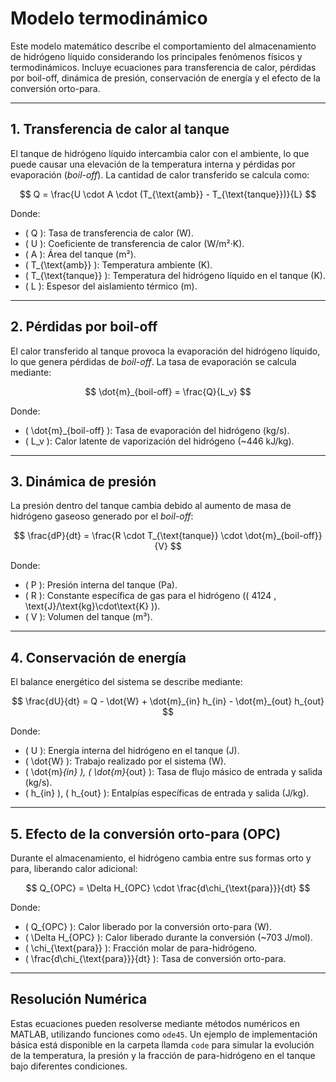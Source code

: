 <script type="text/javascript" src="https://cdnjs.cloudflare.com/ajax/libs/mathjax/2.7.7/MathJax.js?config=TeX-MML-AM_CHTML"></script>

# Modelo termodinámico

Este modelo matemático describe el comportamiento del almacenamiento de hidrógeno líquido considerando los principales fenómenos físicos y termodinámicos. Incluye ecuaciones para transferencia de calor, pérdidas por boil-off, dinámica de presión, conservación de energía y el efecto de la conversión orto-para.

---

## 1. Transferencia de calor al tanque
El tanque de hidrógeno líquido intercambia calor con el ambiente, lo que puede causar una elevación de la temperatura interna y pérdidas por evaporación (*boil-off*). La cantidad de calor transferido se calcula como:

$$
Q = \frac{U \cdot A \cdot (T_{\text{amb}} - T_{\text{tanque}})}{L}
$$

Donde:
- \( Q \): Tasa de transferencia de calor (W).
- \( U \): Coeficiente de transferencia de calor (W/m²·K).
- \( A \): Área del tanque (m²).
- \( T_{\text{amb}} \): Temperatura ambiente (K).
- \( T_{\text{tanque}} \): Temperatura del hidrógeno líquido en el tanque (K).
- \( L \): Espesor del aislamiento térmico (m).

---

## 2. Pérdidas por boil-off
El calor transferido al tanque provoca la evaporación del hidrógeno líquido, lo que genera pérdidas de *boil-off*. La tasa de evaporación se calcula mediante:

$$
\dot{m}_{boil-off} = \frac{Q}{L_v}
$$

Donde:
- \( \dot{m}_{boil-off} \): Tasa de evaporación del hidrógeno (kg/s).
- \( L_v \): Calor latente de vaporización del hidrógeno (~446 kJ/kg).

---

## 3. Dinámica de presión
La presión dentro del tanque cambia debido al aumento de masa de hidrógeno gaseoso generado por el *boil-off*:

$$
\frac{dP}{dt} = \frac{R \cdot T_{\text{tanque}} \cdot \dot{m}_{boil-off}}{V}
$$

Donde:
- \( P \): Presión interna del tanque (Pa).
- \( R \): Constante específica de gas para el hidrógeno (\( 4124 \, \text{J}/\text{kg}\cdot\text{K} \)).
- \( V \): Volumen del tanque (m³).

---

## 4. Conservación de energía
El balance energético del sistema se describe mediante:

$$
\frac{dU}{dt} = Q - \dot{W} + \dot{m}_{in} h_{in} - \dot{m}_{out} h_{out}
$$

Donde:
- \( U \): Energía interna del hidrógeno en el tanque (J).
- \( \dot{W} \): Trabajo realizado por el sistema (W).
- \( \dot{m}_{in} \), \( \dot{m}_{out} \): Tasa de flujo másico de entrada y salida (kg/s).
- \( h_{in} \), \( h_{out} \): Entalpías específicas de entrada y salida (J/kg).

---

## 5. Efecto de la conversión orto-para (OPC)
Durante el almacenamiento, el hidrógeno cambia entre sus formas orto y para, liberando calor adicional:

$$
Q_{OPC} = \Delta H_{OPC} \cdot \frac{d\chi_{\text{para}}}{dt}
$$

Donde:
- \( Q_{OPC} \): Calor liberado por la conversión orto-para (W).
- \( \Delta H_{OPC} \): Calor liberado durante la conversión (~703 J/mol).
- \( \chi_{\text{para}} \): Fracción molar de para-hidrógeno.
- \( \frac{d\chi_{\text{para}}}{dt} \): Tasa de conversión orto-para.

---

## Resolución Numérica
Estas ecuaciones pueden resolverse mediante métodos numéricos en MATLAB, utilizando funciones como `ode45`. Un ejemplo de implementación básica está disponible en la carpeta llamda `code` para simular la evolución de la temperatura, la presión y la fracción de para-hidrógeno en el tanque bajo diferentes condiciones.
